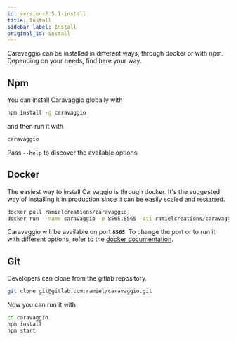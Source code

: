 ```yaml
---
id: version-2.5.1-install
title: Install
sidebar_label: Install
original_id: install
---
```


Caravaggio can be installed in different ways, through docker or with npm. Depending on your needs, find here your way.

## Npm

You can install Caravaggio globally with

```bash
npm install -g caravaggio
```

and then run it with

```bash
caravaggio
```

Pass `--help` to discover the available options

## Docker

The easiest way to install Carvaggio is through docker. It's the suggested way of installing it in production since it can be easily scaled and restarted.

```bash
docker pull ramielcreations/caravaggio
docker run --name caravaggio -p 8565:8565 -dti ramielcreations/caravaggio:latest
```

Caravaggio will be available on port **`8565`**. To change the port or to run it with different options, refer to the [docker documentation](https://store.docker.com/community/images/ramielcreations/caravaggio).

## Git

Developers can clone from the gitlab repository.

```bash
git clone git@gitlab.com:ramiel/caravaggio.git
```

Now you can run it with

```bash
cd caravaggio
npm install
npm start
```
